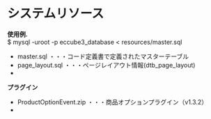# システムリソース

**使用例.**    
$ mysql -uroot -p eccube3_database < resources/master.sql

* master.sql ・・・コード定義書で定義されたマスターテーブル
* page_layout.sql ・・・ページレイアウト情報(dtb_page_layout)
*

**プラグイン**
* ProductOptionEvent.zip ・・・商品オプションプラグイン（v1.3.2）
*
